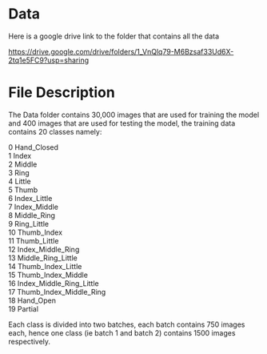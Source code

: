 # Data
Here is a google drive link to the folder that contains all the data

https://drive.google.com/drive/folders/1_VnQlq79-M6Bzsaf33Ud6X-2tq1e5FC9?usp=sharing

# File Description
The Data folder contains 30,000 images that are used for training the model and 400 images that are used for testing the model, the training data contains 20 classes namely:

0 Hand_Closed<br />
1 Index<br />
2 Middle<br />
3 Ring<br />
4 Little<br />
5 Thumb<br />
6 Index_Little<br />
7 Index_Middle<br />
8 Middle_Ring<br />
9 Ring_Little<br />
10 Thumb_Index<br />
11 Thumb_Little<br />
12 Index_Middle_Ring<br />
13 Middle_Ring_Little<br />
14 Thumb_Index_Little<br />
15 Thumb_Index_Middle<br />
16 Index_Middle_Ring_Little<br />
17 Thumb_Index_Middle_Ring<br />
18 Hand_Open<br />
19 Partial<br />

Each class is divided into two batches, each batch contains 750 images each, hence one class (ie batch 1 and batch 2) contains 1500 images respectively.
